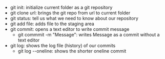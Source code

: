 - git init: initialize current folder as a git repository
- git clone url: brings the git repo from url to current folder
- git status: tell us what we need to know about our repository
- git add file: adds file to the staging area
- git commit: opens a text editor to write commit message
    - git commmit -m "Message": writes Message as a commit without a text editor
- git log: shows the log file (history) of our commits
    - git log --oneline: shows the shorter oneline commit 
